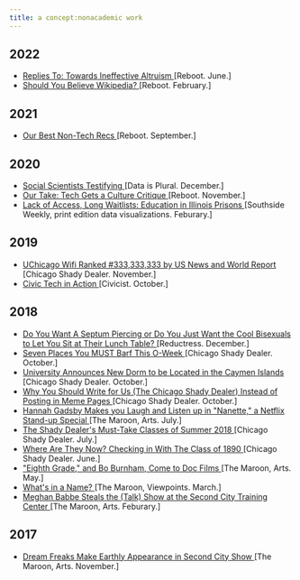 ```yaml
---
title: a concept:nonacademic work
---
```


## 2022

- <a href = "https://reboothq.substack.com/p/replies-ineffective-altruism?s=r" target = "_blank"> Replies To: Towards Ineffective Altruism </a> [Reboot. June.]
- <a href = "https://reboothq.substack.com/p/bruckman?s=r" target = "_blank"> Should You Believe Wikipedia? </a> [Reboot. February.]

## 2021

- <a href = "https://reboothq.substack.com/p/nontech?utm_source=url" target = "_blank"> Our Best Non-Tech Recs </a> [Reboot. September.]

## 2020

- <a href = "https://tinyletter.com/data-is-plural/letters/data-is-plural-2020-12-23-edition" target = "_blank"> Social Scientists Testifying </a> [Data is Plural. December.]
- <a href = "https://reboothq.substack.com/p/adriandaub" target = "_blank"> Our Take: Tech Gets a Culture Critique </a> [Reboot. November.]
- <a href = "https://illinoisnewsroom.org/2020/02/11/lack-of-access-long-waitlists-education-in-illinois-prisons/" target = "_blank"> Lack of Access, Long Waitlists: Education in Illinois Prisons </a> [Southside Weekly, print edition data visualizations. Feburary.]

## 2019

- <a href = "https://chicagoshadydealer.com/index.php/2019/11/23/uchicago-wifi-ranked-333333333-by-us-news-and-world-report/" target = "_blank"> UChicago Wifi Ranked #333,333,333 by US News and World Report </a> [Chicago Shady Dealer. November.]
- <a href = "https://civichall.org/civicist/civic-tech-action-using-ai-help-build-radical-health-solution/" target = "_blank"> Civic Tech in Action </a> [Civicist. October.]

## 2018

- <a href = "https://reductress.com/post/do-you-want-a-septum-piercing-or-do-you-just-want-the-cool-bisexuals-to-let-you-sit-at-their-lunch-table/" target = "_blank"> Do You Want A Septum Piercing or Do You Just Want the Cool Bisexuals to Let You Sit at Their Lunch Table? </a> [Reductress. December.]
- <a href = "https://chicagoshadydealer.com/index.php/2013/03/16/seven-places-you-must-barf-this-o-week/" target = "_blank"> Seven Places You MUST Barf This O-Week </a> [Chicago Shady Dealer. October.]
- <a href = "https://chicagoshadydealer.com/index.php/2013/03/16/university-announces-new-dorm-to-be-located-in-the-cayman-islands/" target = "_blank"> University Announces New Dorm to be Located in the Caymen Islands </a> [Chicago Shady Dealer. October.]
- <a href = "https://chicagoshadydealer.com/index.php/2013/03/16/three-reasons-you-should-write-for-us-the-chicago-shady-dealer-instead-of-posting-in-the-meme-pages/" target = "_blank"> Why You Should Write for Us (The Chicago Shady Dealer) Instead of Posting in Meme Pages </a> [Chicago Shady Dealer. October.]
- <a href = "https://www.chicagomaroon.com/article/2018/7/15/hannah-gadsby-makes-laugh-listen-nanette-netflix-s/" target = "_blank"> Hannah Gadsby Makes you Laugh and Listen up in "Nanette," a Netflix Stand-up Special </a> [The Maroon, Arts. July.]
- <a href = "https://chicagoshadydealer.com/index.php/2013/03/16/the-shady-dealers-must-take-classes-of-summer-2018/" target = "_blank"> The Shady Dealer's Must-Take Classes of Summer 2018 </a> [Chicago Shady Dealer. July.]
- <a href = "https://chicagoshadydealer.com/index.php/2013/03/16/where-are-they-now-checking-in-with-the-class-of-1890/" target = "_blank"> Where Are They Now? Checking in With The Class of 1890 </a> [Chicago Shady Dealer. June.]
- <a href = "https://www.chicagomaroon.com/article/2018/5/18/eighth-grade-bo-burnham-come-doc-films/" target = "_blank"> "Eighth Grade," and Bo Burnham, Come to Doc Films </a> [The Maroon, Arts. May.]
- <a href = "https://www.chicagomaroon.com/article/2018/3/13/name/" target = "_blank"> What's in a Name? </a>[The Maroon, Viewpoints. March.]
- <a href = "https://www.chicagomaroon.com/article/2018/2/5/second-city/" target = "_blank"> Meghan Babbe Steals the (Talk) Show at the Second City Training Center </a> [The Maroon, Arts. Feburary.]

## 2017

- <a href = "https://www.chicagomaroon.com/article/2017/11/7/second-city/" target = "_blank"> Dream Freaks Make Earthly Appearance in Second City Show </a> [The Maroon, Arts. November.]
